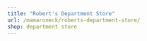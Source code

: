 ```yaml
---
title: "Robert's Department Store"
url: /mamaroneck/roberts-department-store/
shop: department store
---
```

